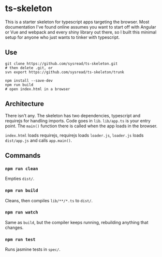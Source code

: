 # ts-skeleton

This is a starter skeleton for typescript apps targeting the browser. Most
documentation I've found online assumes you want to start off with Angular or
Vue and webpack and every shiny library out there, so I built this minimal
setup for anyone who just wants to tinker with typescript.

## Use

    git clone https://github.com/sysread/ts-skeleton.git
    # then delete .git, or
    svn export https://github.com/sysread/ts-skeleton/trunk

    npm install --save-dev
    npm run build
    # open index.html in a browser

## Architecture

There isn't any. The skeleton has two dependencies, typescript and requirejs
for handling imports. Code goes in `lib`. `lib/app.ts` is your entry point.
The `main()` function there is called when the app loads in the browser.

`index.html` loads requirejs, requirejs loads `loader.js`, `loader.js` loads
`dist/app.js` and calls `app.main()`.

## Commands

### `npm run clean`

Empties `dist/`.

### `npm run build`

Cleans, then compiles `lib/**/*.ts` to `dist/`.

### `npm run watch`

Same as `build`, but the compiler keeps running, rebuilding anything that
changes.

### `npm run test`

Runs jasmine tests in `spec/`.
